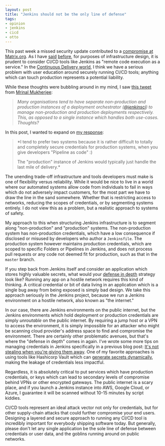 ```yaml
---
layout: post
title: "Jenkins should not be the only line of defense"
tags:
- opinion
- jenkins
- cicd
- otto
---
```


This past week a missed security update contributed to a [compromise at
Matrix.org](https://matrix.org/blog/2019/04/11/security-incident/). As I have
[said](/2017/08/07/jenkins-pipeline-shell.html)
[before](/2019/02/14/untrusted-docker-workloads.html), for purposes of
infrastructure design, it is prudent to consider CI/CD tools like Jenkins as
"remote code execution as a service." In the [Continuous Delivery
world](https://cd.foundation), I think we have a serious problem with user
education around securely running CI/CD tools; anything which can touch
production represents a potential liability.

While these thoughts were bubbling around in my mind, I saw [this
tweet](https://twitter.com/mukherjee_mk/status/1117585756095012864) from
[Mrinal Mukherjee](https://mobile.twitter.com/mukherjee_mk):


> *Many organisations tend to have separate non-production and production
> instances of a deployment orchestrator
> ([@jenkinsci](https://twitter.com/jenkinsci)) to manage non-production
> and production deployments respectively.  This, as opposed to a single instance
> which handles both use-cases. Thoughts?*


In this post, I wanted to expand on [my
response](https://twitter.com/agentdero/status/1117602907052888064):

> *I tend to prefer two systems because it is rather difficult to totally and
> completely secure credentials for production systems, when you give
> developers "Pipeline as code" :)
>
> The "production" instance of Jenkins would typically just handle the last mile
> of delivery.*


The unending trade-off infrastructure and tools developers must make is one of
flexibility versus reliability. While it would be nice to live in a world where
our automated systems allow code from individuals to fail in ways which do not
adversely impact customers, for the most part we have to draw the line in the
sand somewhere. Whether that is restricting access to networks, reducing the
scopes of credentials, or by segmenting systems entirely. I do not view this as
a problem, but a realistic approach to systems of safety. 


My approach to this when structuring Jenkins infrastructure is to segment along
"non-production" and "production" systems. The non-production system has
non-production credentials, which have a low consequence if disclosed or
misused by developers who author a `Jenkinsfile`. The production system
however maintains production credentials, which are scoped to specific Folders
or Pipelines in Jenkins, and does not process pull requests or any code not
deemed fit for production, such as that in the `master` branch.

If you step back from Jenkins itself and consider an application which stores
highly valuable secrets, what would your [defense in
depth](https://en.wikipedia.org/wiki/Defence_in_depth) strategy look like?
Running any app on a hostile network requires this kind of thinking. A
critical credential or bit of data living in an application which is a single
bug away from being exposed is simply bad design.  We take this approach
seriously in the Jenkins project, because we run a Jenkins environment on a
hostile network, also known as "the internet." 

In our case, there are Jenkins environments on the public internet, but the
Jenkins environments which hold deployment or production credentials are simply
_unroutable_ on the public internet. By requiring a jump host or a VPN to
access the environment, it is simply impossible for an attacker who might be
scanning cloud provider's address space to find and compromise the environment.
There are certainly other problematic avenues, but that's where the "defense in
depth" comes in again. I've wrote some more tips on managing credentials in
Jenkins specifically in a previous blog post:
[It's not stealing when you're giving them
away](/2019/02/22/its-not-credentials-stealing.html). One of my favorite approaches is using tools like Hashicorp Vault which can
[generate secrets
dynamically](https://learn.hashicorp.com/vault/secrets-management/sm-dynamic-secrets),
making the leakage of credentials less impactful.

Regardless, it is absolutely critical to put services which have production
credentials, or keys which can lead to secondary levels of compromise behind
VPNs or other encrypted gateways. The public internet is a scary place, and if
you launch a Jenkins instance into AWS, Google Cloud, or Azure, I guarantee it
will be scanned without 10-15 minutes by script kiddies.

CI/CD tools represent an ideal attack vector not only for credentials, but for
other supply-chain attacks that could further compromise your end users.
Designing a layered and secure approach to running any CI/CD tool is incredibly
important for everybody shipping software today.  But generally, please don't
let any single application be the sole line of defense between credentials or
user data, and the goblins running around on public networks.
